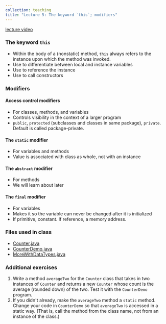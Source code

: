 ```yaml
---
collection: teaching
title: "Lecture 5: The keyword `this`; modifiers"
---
```


[lecture video](https://youtu.be/Y0auTc444vs)


### The keyword `this`
* Within the body of a (nonstatic) method, `this` always refers to the instance
	upon which the method was invoked.
* Use to differentiate between local and instance variables
* Use to reference the instance
* Use to call constructors

### Modifiers

#### Access control modifiers
* For classes, methods, and variables
* Controls visibility in the context of a larger program
* `public`, `protected` (subclasses and classes in same package), `private`. Default is called package-private.

#### The `static` modifier
* For variables and methods
* Value is associated with class as whole, not with an instance

#### The `abstract` modifier
* For methods
* We will learn about later

#### The `final` modifier
* For variables
* Makes it so the variable can never be changed after it is initialized
* If primitive, constant. If reference, a memory address.

### Files used in class
* [Counter.java](https://lgw2.github.io/teaching/csci132-fall-2022/lectures/Counter.java)
* [CounterDemo.java](https://lgw2.github.io/teaching/csci132-fall-2022/lectures/CounterDemo.java)
* [MoreWithDataTypes.java](https://lgw2.github.io/teaching/csci132-fall-2022/lectures/MoreWithDataTypes.java)

### Additional exercises

1. Write a method `averageTwo` for the `Counter` class that takes in two instances
   of `Counter` and returns a new `Counter` whose count is the average (rounded
   down) of the two. Test it with the `CounterDemo` program.
2. If you didn't already, make the `averageTwo` method a `static` method.
Change your code in `CounterDemo` so that `averageTwo` is accessed in a static
way. (That is, call the method from the class name, not from an instance of the
class.)
